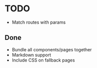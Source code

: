 # TODO

-	Match routes with params

## Done

-	Bundle all components/pages together
-	Markdown support
-	Include CSS on fallback pages
